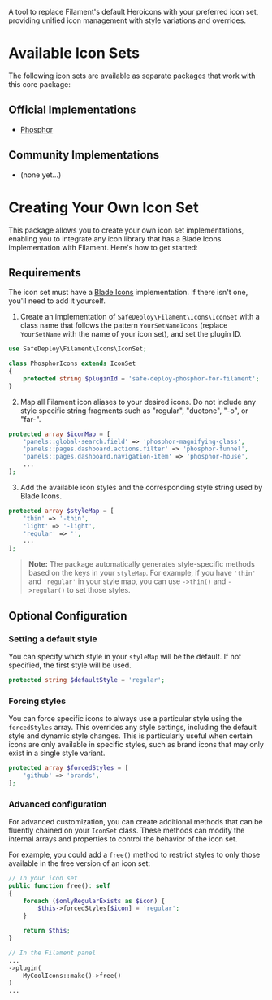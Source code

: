 A tool to replace Filament's default Heroicons with your preferred icon set, providing unified icon management with style variations and overrides.

# Available Icon Sets

The following icon sets are available as separate packages that work with this core package:

## Official Implementations
- [Phosphor](https://github.com/filafly/filament-phosphor-icons)

## Community Implementations
- (none yet...)

# Creating Your Own Icon Set
This package allows you to create your own icon set implementations, enabling you to integrate any icon library that has a Blade Icons implementation with Filament. Here's how to get started:

## Requirements
The icon set must have a [Blade Icons](https://github.com/blade-ui-kit/blade-icons) implementation. If there isn't one, you'll need to add it yourself.

1. Create an implementation of `SafeDeploy\Filament\Icons\IconSet` with a class name that follows the pattern `YourSetNameIcons` (replace `YourSetName` with the name of your icon set), and set the plugin ID.

```php
use SafeDeploy\Filament\Icons\IconSet;

class PhosphorIcons extends IconSet
{
    protected string $pluginId = 'safe-deploy-phosphor-for-filament';
}
```

2. Map all Filament icon aliases to your desired icons. Do not include any style specific string fragments such as "regular", "duotone", "-o", or "far-".

```php
protected array $iconMap = [
    'panels::global-search.field' => 'phosphor-magnifying-glass',
    'panels::pages.dashboard.actions.filter' => 'phosphor-funnel',
    'panels::pages.dashboard.navigation-item' => 'phosphor-house',
    ...
];
```

3. Add the available icon styles and the corresponding style string used by Blade Icons.

```php
protected array $styleMap = [
    'thin' => '-thin',
    'light' => '-light',
    'regular' => '',
    ...
];
```

> **Note:** The package automatically generates style-specific methods based on the keys in your `styleMap`. For example, if you have `'thin'` and `'regular'` in your style map, you can use `->thin()` and `->regular()` to set those styles.

## Optional Configuration

### Setting a default style
You can specify which style in your `styleMap` will be the default. If not specified, the first style will be used.

```php
protected string $defaultStyle = 'regular';
```

### Forcing styles
You can force specific icons to always use a particular style using the `forcedStyles` array. This overrides any style settings, including the default style and dynamic style changes. This is particularly useful when certain icons are only available in specific styles, such as brand icons that may only exist in a single style variant.

```php
protected array $forcedStyles = [
    'github' => 'brands',
];
```

### Advanced configuration
For advanced customization, you can create additional methods that can be fluently chained on your `IconSet` class. These methods can modify the internal arrays and properties to control the behavior of the icon set.

For example, you could add a `free()` method to restrict styles to only those available in the free version of an icon set:

```php
// In your icon set
public function free(): self
{
    foreach ($onlyRegularExists as $icon) {
        $this->forcedStyles[$icon] = 'regular';
    }

    return $this;
}

// In the Filament panel
...
->plugin(
    MyCoolIcons::make()->free()
)
...
```
